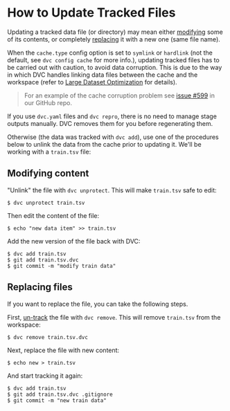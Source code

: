 # How to Update Tracked Files

Updating a tracked data file (or directory) may mean either
[modifying](#modifying-content) some of its contents, or completely
[replacing](#replacing-file) it with a new one (same file name).

When the `cache.type` config option is set to `symlink` or `hardlink` (not the
default, see `dvc config cache` for more info.), updating tracked files has to
be carried out with caution, to avoid data corruption. This is due to the way in
which DVC handles linking data files between the <abbr>cache</abbr> and the
<abbr>workspace</abbr> (refer to
[Large Dataset Optimization](/doc/user-guide/large-dataset-optimization) for
details).

> For an example of the cache corruption problem see
> [issue #599](https://github.com/iterative/dvc/issues/599) in our GitHub repo.

If you use `dvc.yaml` files and `dvc repro`, there is no need to manage stage
<abbr>outputs</abbr> manually. DVC removes them for you before regenerating
them.

Otherwise (the data was tracked with `dvc add`), use one of the procedures below
to unlink the data from the cache prior to updating it. We'll be working with a
`train.tsv` file:

## Modifying content

"Unlink" the file with `dvc unprotect`. This will make `train.tsv` safe to edit:

```dvc
$ dvc unprotect train.tsv
```

Then edit the content of the file:

```dvc
$ echo "new data item" >> train.tsv
```

Add the new version of the file back with DVC:

```dvc
$ dvc add train.tsv
$ git add train.tsv.dvc
$ git commit -m "modify train data"
```

## Replacing files

If you want to replace the file, you can take the following steps.

First, [un-track](/doc/user-guide/how-to/untrack-data) the file with
`dvc remove`. This will remove `train.tsv` from the workspace:

```dvc
$ dvc remove train.tsv.dvc
```

Next, replace the file with new content:

```dvc
$ echo new > train.tsv
```

And start tracking it again:

```dvc
$ dvc add train.tsv
$ git add train.tsv.dvc .gitignore
$ git commit -m "new train data"
```
